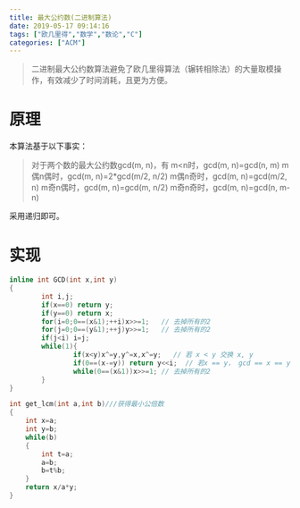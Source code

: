 ```yaml
---
title: 最大公约数(二进制算法)
date: 2019-05-17 09:14:16
tags: ["欧几里得","数学","数论","C"]
categories: ["ACM"]
---
```


> 二进制最大公约数算法避免了欧几里得算法（辗转相除法）的大量取模操作，有效减少了时间消耗，且更为方便。

<!--more-->
# 原理

本算法基于以下事实：  
> 对于两个数的最大公约数gcd(m, n)，有
m<n时，gcd(m, n)=gcd(n, m)
m偶n偶时，gcd(m, n)=2\*gcd(m/2, n/2)
m偶n奇时，gcd(m, n)=gcd(m/2, n)
m奇n偶时，gcd(m, n)=gcd(m, n/2)
m奇n奇时，gcd(m, n)=gcd(n, m-n)

采用递归即可。

# 实现
```cpp 最大公约数
inline int GCD(int x,int y)   
{
        int i,j;
        if(x==0) return y;
        if(y==0) return x;
        for(i=0;0==(x&1);++i)x>>=1;   // 去掉所有的2
        for(j=0;0==(y&1);++j)y>>=1;   // 去掉所有的2
        if(j<i) i=j;
        while(1){
                if(x<y)x^=y,y^=x,x^=y;   // 若 x < y 交换 x, y
                if(0==(x-=y)) return y<<i;  // 若x == y， gcd == x == y (就是在辗转减，while(1)控制)
                while(0==(x&1))x>>=1; // 去掉所有的2
        }
}
```

```cpp 最小公倍数
int get_lcm(int a,int b)///获得最小公倍数
{
    int x=a;
    int y=b;
    while(b)
    {
        int t=a;
        a=b;
        b=t%b;
    }
    return x/a*y;
}
```
